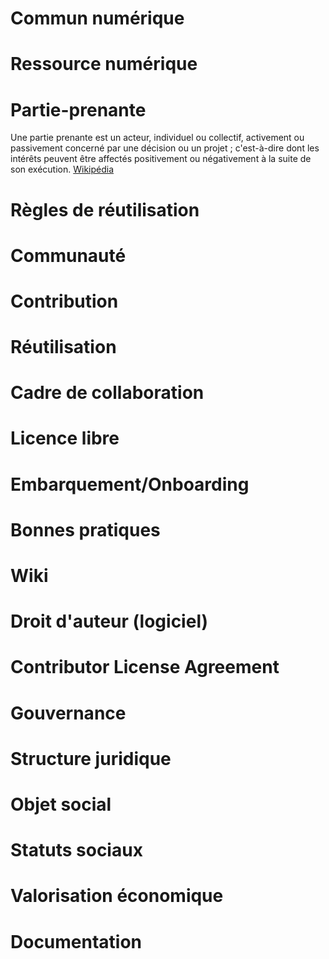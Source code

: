 # Commun numérique

# Ressource numérique

# Partie-prenante

Une partie prenante est un acteur, individuel ou collectif, activement ou passivement concerné par une décision ou un projet ; c'est-à-dire dont les intérêts peuvent être affectés positivement ou négativement à la suite de son exécution. [Wikipédia](https://fr.wikipedia.org/wiki/Partie_prenante)

# Règles de réutilisation

# Communauté

# Contribution

# Réutilisation

# Cadre de collaboration

# Licence libre

# Embarquement/Onboarding

# Bonnes pratiques

# Wiki

# Droit d'auteur \(logiciel\)

# Contributor License Agreement

# Gouvernance

# Structure juridique

# Objet social

# Statuts sociaux

# Valorisation économique

# Documentation

